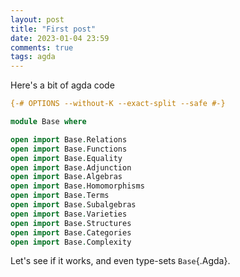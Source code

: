 ```yaml
---
layout: post
title: "First post"
date: 2023-01-04 23:59
comments: true
tags: agda
---
```


Here's a bit of agda code

```agda
{-# OPTIONS --without-K --exact-split --safe #-}

module Base where

open import Base.Relations
open import Base.Functions
open import Base.Equality
open import Base.Adjunction
open import Base.Algebras
open import Base.Homomorphisms
open import Base.Terms
open import Base.Subalgebras
open import Base.Varieties
open import Base.Structures
open import Base.Categories
open import Base.Complexity
```

Let's see if it works, and even type-sets `Base`{.Agda}.
